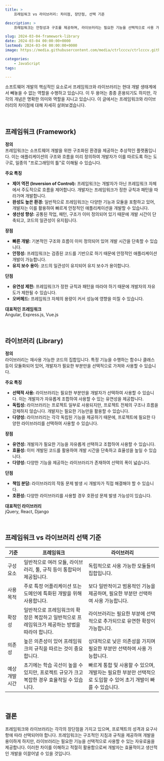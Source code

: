 ```yaml
---
title: >  
    프레임워크 vs 라이브러리: 차이점, 장단점, 선택 기준

description: >  
    프레임워크는 안정성과 구조를 제공하며, 라이브러리는 필요한 기능을 선택적으로 사용 가능한 유연성을 갖습니다. 프로젝트의 크기와 요구에 맞게 선택하여 효과적으로 활용하는 것이 중요합니다.  

slug: 2024-03-04-framework-library
date: 2024-03-04 00:00:00+0000
lastmod: 2024-03-04 00:00:00+0000
image: https://media.githubusercontent.com/media/ctrlcccv/ctrlcccv.github.io/master/assets/img/post/2024-03-04-framework-library.webp

categories:
    - JavaScript
tags:

---
```


소프트웨어 개발의 핵심적인 요소로서 프레임워크와 라이브러리는 현대 개발 생태계에서 빼놓을 수 없는 역할을 수행하고 있습니다. 이 두 용어는 종종 혼용되기도 하지만, 각각의 개념은 명확한 의미와 역할을 지니고 있습니다. 이 글에서는 프레임워크와 라이브러리의 차이점에 대해 자세히 살펴보겠습니다.  


<ins class="adsbygoogle"
     style="display:block; text-align:center;"
     data-ad-layout="in-article"
     data-ad-format="fluid"
     data-ad-client="ca-pub-8535540836842352"
     data-ad-slot="2974559225"></ins>
<script>
     (adsbygoogle = window.adsbygoogle || []).push({});
</script>

<br>

## 프레임워크 (Framework)

**정의**  
프레임워크는 소프트웨어 개발을 위한 구조화된 환경을 제공하는 추상적인 플랫폼입니다. 이는 애플리케이션의 구조와 흐름을 미리 정의하여 개발자가 이를 따르도록 하는 도구로, 일종의 "프로그래밍의 틀"로 이해될 수 있습니다.  

**주요 특징**  

<div class="mt-1">

* **제어 역전 (Inversion of Control):** 프레임워크는 개발자가 아닌 프레임워크 자체에서 주도적으로 흐름을 제어합니다. 개발자는 프레임워크가 정한 규칙과 패턴을 따라가며 개발합니다.
* **완성도 높은 환경:** 일반적으로 프레임워크는 다양한 기능과 모듈을 포함하고 있어, 개발자는 이를 활용하여 빠르게 안정적인 애플리케이션을 개발할 수 있습니다.
* **생산성 향상:** 공통된 작업, 패턴, 구조가 이미 정의되어 있기 때문에 개발 시간이 단축되고, 코드의 일관성이 유지됩니다.

</div>

**장점**  

<div class="mt-1">

* **빠른 개발:** 기본적인 구조와 흐름이 이미 정의되어 있어 개발 시간을 단축할 수 있습니다.
* **안정성:** 프레임워크는 검증된 코드를 기반으로 하기 때문에 안정적인 애플리케이션 개발이 가능합니다.
* **유지 보수 용이:** 코드의 일관성이 유지되어 유지 보수가 용이합니다.

</div>

**단점**  

<div class="mt-1">

* **유연성 제한:** 프레임워크가 정한 규칙과 패턴을 따라야 하기 때문에 개발자의 자유도가 제한될 수 있습니다.
* **오버헤드:** 프레임워크 자체의 용량이 커서 성능에 영향을 미칠 수 있습니다.  

</div>

**대표적인 프레임워크**  
Angular, Express.js, Vue.js  


<ins class="adsbygoogle"
     style="display:block; text-align:center;"
     data-ad-layout="in-article"
     data-ad-format="fluid"
     data-ad-client="ca-pub-8535540836842352"
     data-ad-slot="2974559225"></ins>
<script>
     (adsbygoogle = window.adsbygoogle || []).push({});
</script>

<br>

## 라이브러리 (Library)

**정의**   
라이브러리는 재사용 가능한 코드의 집합입니다. 특정 기능을 수행하는 함수나 클래스 등이 모듈화되어 있어, 개발자가 필요한 부분만을 선택적으로 가져와 사용할 수 있습니다.

**주요 특징**  

<div class="mt-1">

* **선택적 사용:** 라이브러리는 필요한 부분만을 개발자가 선택하여 사용할 수 있습니다. 이는 개발자가 자유롭게 조합하여 사용할 수 있는 유연성을 제공합니다.
* **독립성:** 라이브러리는 프로젝트 일부로 사용되지만, 프로젝트 전체의 구조나 흐름을 강제하지 않습니다. 개발자는 필요한 기능만을 활용할 수 있습니다.
* **다양성:** 라이브러리는 각각 독립된 기능을 제공하기 때문에, 프로젝트에 필요한 다양한 라이브러리를 선택하여 사용할 수 있습니다.

</div>

**장점**  

<div class="mt-1">

* **유연성:** 개발자가 필요한 기능을 자유롭게 선택하고 조합하여 사용할 수 있습니다.
* **효율성:** 이미 개발된 코드를 활용하여 개발 시간을 단축하고 효율성을 높일 수 있습니다.
* **다양성:** 다양한 기능을 제공하는 라이브러리가 존재하여 선택의 폭이 넓습니다.

</div>

**단점**

<div class="mt-1">

* **책임 분담:** 라이브러리의 작동 문제 발생 시 개발자가 직접 해결해야 할 수 있습니다.
* **호환성:** 다양한 라이브러리를 사용할 경우 호환성 문제 발생 가능성이 있습니다.

</div>

**대표적인 라이브러리**   
jQuery, React, Django  

<br>

## 프레임워크 vs 라이브러리 선택 기준

| 기준 | 프레임워크 | 라이브러리 |
|---|---|---|
| 구성 요소 | 일반적으로 여러 모듈, 라이브러리, 툴, 규칙 등이 통합되어 제공됩니다. | 독립적으로 사용 가능한 모듈들의 집합입니다. |
| 사용 목적 | 주로 특정 어플리케이션 또는 도메인에 특화된 개발을 위해 사용합니다. | 보다 일반적이고 범용적인 기능을 제공하며, 필요한 부분만 선택하여 사용 가능합니다. |
| 확장성 | 일반적으로 프레임워크의 확장은 복잡하고 일반적으로 프레임워크가 제공하는 방법을 따라야 합니다. | 라이브러리는 필요한 부분에 선택적으로 추가되므로 유연한 확장이 가능합니다. |
| 의존성 | 높은 의존성이 있어 프레임워크의 규칙을 따르는 것이 중요합니다. | 상대적으로 낮은 의존성을 가지며 필요한 부분만 선택하여 사용 가능합니다. |
| 예상 개발 시간 | 초기에는 학습 곡선이 높을 수 있지만, 프로젝트 규모가 크고 복잡한 경우 효율적일 수 있습니다. | 빠르게 통합 및 사용할 수 있으며, 개발자는 필요한 부분만 선택적으로 도입할 수 있어 초기 개발이 빠를 수 있습니다. |

<br>

## 결론
프레임워크와 라이브러리는 각각의 장단점을 가지고 있으며, 프로젝트의 성격과 요구사항에 따라 선택되어야 합니다. 프레임워크는 구조적인 지침과 규칙을 제공하여 개발을 용이하게 하지만, 라이브러리는 필요한 기능을 선택적으로 사용할 수 있는 자유로움을 제공합니다. 이러한 차이를 이해하고 적절히 활용함으로써 개발자는 효율적이고 생산적인 개발을 이끌어낼 수 있을 것입니다.  

